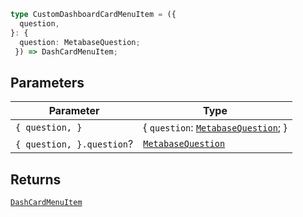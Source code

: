 ```ts
type CustomDashboardCardMenuItem = ({
  question,
}: {
  question: MetabaseQuestion;
 }) => DashCardMenuItem;
```

## Parameters

| Parameter | Type |
| ------ | ------ |
| `{ question, }` | \{ `question`: [`MetabaseQuestion`](../interfaces/MetabaseQuestion.md); \} |
| `{ question, }.question`? | [`MetabaseQuestion`](../interfaces/MetabaseQuestion.md) |

## Returns

[`DashCardMenuItem`](DashCardMenuItem.md)
